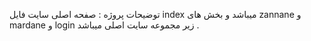 توضیحات پروژه : 
صفحه اصلی سایت فایل index میباشد و بخش های zannane و mardane و login زیر مجموعه سایت اصلی میباشد . 
